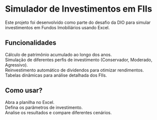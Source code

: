# Simulador de Investimentos em FIIs  

Este projeto foi desenvolvido como parte do desafio da DIO para simular investimentos em Fundos Imobiliários usando Excel.  

## Funcionalidades  
Cálculo de patrimônio acumulado ao longo dos anos.  
 Simulação de diferentes perfis de investimento (Conservador, Moderado, Agressivo).  
 Reinvestimento automático de dividendos para otimizar rendimentos.  
 Tabelas dinâmicas para análise detalhada dos FIIs.  

##  Como usar?  
Abra a planilha no Excel.  
Defina os parâmetros de investimento.  
Analise os resultados e compare diferentes cenários.  
